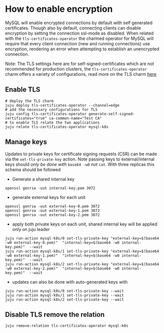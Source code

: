 # How to enable encryption

MySQL will enable encrypted connections by default with self generated certificates. Though also by default, connecting clients can disable encryption by setting the connection ssl-mode as disabled.
When related with the `tls-certificates-operator` the charmed operator for MySQL will require that every client connection (new and running connections) use encryption, rendering an error when attempting to establish an unencrypted connection.


Note: The TLS settings here are for self-signed-certificates which are not recommended for production clusters, the `tls-certificates-operator` charm offers a variety of configurations, read more on the TLS charm [here](https://charmhub.io/tls-certificates-operator)

## Enable TLS

```shell
# deploy the TLS charm
juju deploy tls-certificates-operator --channel=edge
# add the necessary configurations for TLS
juju config tls-certificates-operator generate-self-signed-certificates="true" ca-common-name="Test CA"
# to enable TLS relate the two applications
juju relate tls-certificates-operator mysql-k8s
```

## Manage keys

Updates to private keys for certificate signing requests (CSR) can be made via the `set-tls-private-key` action. Note passing keys to external/internal keys should *only be done with* `base64 -w0` *not* `cat`. With three replicas this schema should be followed

* Generate a shared internal key

```shell
openssl genrsa -out internal-key.pem 3072
```

* generate external keys for each unit

```
openssl genrsa -out external-key-0.pem 3072
openssl genrsa -out external-key-1.pem 3072
openssl genrsa -out external-key-2.pem 3072
```

* apply both private keys on each unit, shared internal key will be applied only on juju leader

```
juju run-action mysql-k8s/0 set-tls-private-key "external-key=$(base64 -w0 external-key-0.pem)"  "internal-key=$(base64 -w0 internal-key.pem)"  --wait
juju run-action mysql-k8s/1 set-tls-private-key "external-key=$(base64 -w0 external-key-1.pem)"  "internal-key=$(base64 -w0 internal-key.pem)"  --wait
juju run-action mysql-k8s/2 set-tls-private-key "external-key=$(base64 -w0 external-key-2.pem)"  "internal-key=$(base64 -w0 internal-key.pem)"  --wait
```

* updates can also be done with auto-generated keys with

```
juju run-action mysql-k8s/0 set-tls-private-key --wait
juju run-action mysql-k8s/1 set-tls-private-key --wait
juju run-action mysql-k8s/2 set-tls-private-key --wait
```

## Disable TLS remove the relation
```shell
juju remove-relation tls-certificates-operator mysql-k8s
```